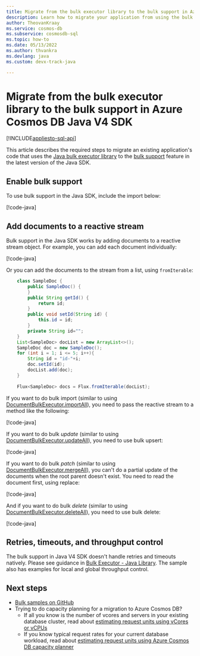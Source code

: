 ```yaml
---
title: Migrate from the bulk executor library to the bulk support in Azure Cosmos DB Java V4 SDK
description: Learn how to migrate your application from using the bulk executor library to the bulk support in Azure Cosmos DB Java V4 SDK
author: TheovanKraay
ms.service: cosmos-db
ms.subservice: cosmosdb-sql
ms.topic: how-to
ms.date: 05/13/2022
ms.author: thvankra
ms.devlang: java
ms.custom: devx-track-java

---
```


# Migrate from the bulk executor library to the bulk support in Azure Cosmos DB Java V4 SDK
[!INCLUDE[appliesto-sql-api](../includes/appliesto-sql-api.md)]

This article describes the required steps to migrate an existing application's code that uses the [Java bulk executor library](sql-api-sdk-bulk-executor-java.md) to the [bulk support](bulk-executor-java.md) feature in the latest version of the Java SDK.

## Enable bulk support

To use bulk support in the Java SDK, include the import below:

   [!code-java[](~/azure-cosmos-java-sql-api-samples/src/main/java/com/azure/cosmos/examples/bulk/async/SampleBulkQuickStartAsync.java?name=CosmosBulkOperationsImport)]

## Add documents to a reactive stream 

Bulk support in the Java SDK works by adding documents to a reactive stream object. For example, you can add each document individually:

   [!code-java[](~/azure-cosmos-java-sql-api-samples/src/main/java/com/azure/cosmos/examples/bulk/async/SampleBulkQuickStartAsync.java?name=AddDocsToStream)]

Or you can add the documents to the stream from a list, using `fromIterable`:

```java
    class SampleDoc {
        public SampleDoc() {
        }
        public String getId() {
            return id;
        }
        public void setId(String id) {
            this.id = id;
        }
        private String id="";
    }
    List<SampleDoc> docList = new ArrayList<>();
    SampleDoc doc = new SampleDoc();
    for (int i = 1; i <= 5; i++){            
        String id = "id-"+i;
        doc.setId(id);
        docList.add(doc);
    }
           
    Flux<SampleDoc> docs = Flux.fromIterable(docList);
```

If you want to do bulk import (similar to using [DocumentBulkExecutor.importAll](/java/api/com.microsoft.azure.documentdb.bulkexecutor.documentbulkexecutor.importall)), you need to pass the reactive stream to a method like the following:

   [!code-java[](~/azure-cosmos-java-sql-api-samples/src/main/java/com/azure/cosmos/examples/bulk/async/SampleBulkQuickStartAsync.java?name=BulkCreateItems)]

If you want to do bulk *update* (similar to using [DocumentBulkExecutor.updateAll](/java/api/com.microsoft.azure.documentdb.bulkexecutor.documentbulkexecutor.updateall)), you need to use bulk upsert:

   [!code-java[](~/azure-cosmos-java-sql-api-samples/src/main/java/com/azure/cosmos/examples/bulk/async/SampleBulkQuickStartAsync.java?name=BulkUpsertItems)]

If you want to do bulk *patch* (similar to using [DocumentBulkExecutor.mergeAll](/java/api/com.microsoft.azure.documentdb.bulkexecutor.documentbulkexecutor.mergeall)), you can't do a partial update of the documents when the root parent doesn't exist. You need to read the document first, using replace:

   [!code-java[](~/azure-cosmos-java-sql-api-samples/src/main/java/com/azure/cosmos/examples/bulk/async/SampleBulkQuickStartAsync.java?name=BulkReplaceItems)]






And if you want to do bulk *delete* (similar to using [DocumentBulkExecutor.deleteAll](/java/api/com.microsoft.azure.documentdb.bulkexecutor.documentbulkexecutor.deleteall)), you need to use bulk delete:

   [!code-java[](~/azure-cosmos-java-sql-api-samples/src/main/java/com/azure/cosmos/examples/bulk/async/SampleBulkQuickStartAsync.java?name=BulkDeleteItems)]


## Retries, timeouts, and throughput control

The bulk support in Java V4 SDK doesn't handle retries and timeouts natively. Please see guidance in [Bulk Executor - Java Library](bulk-executor-java.md). The sample also has examples for local and global throughput control. 


## Next steps

* [Bulk samples on GitHub](https://github.com/Azure-Samples/azure-cosmos-java-sql-api-samples/tree/main/src/main/java/com/azure/cosmos/examples/bulk/async)
* Trying to do capacity planning for a migration to Azure Cosmos DB?
    * If all you know is the number of vcores and servers in your existing database cluster, read about [estimating request units using vCores or vCPUs](../convert-vcore-to-request-unit.md) 
    * If you know typical request rates for your current database workload, read about [estimating request units using Azure Cosmos DB capacity planner](estimate-ru-with-capacity-planner.md)